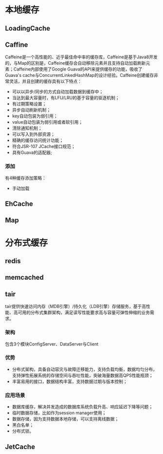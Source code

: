 
# 本地缓存
## LoadingCache
## Caffine
Caffeine是一个高性能的、近乎最佳命中率的缓存库，Caffeine是基于Java8开发的，与Map的区别是，Caffeine缓存会自动移除元素并且支持自动加载刷新元素；Caffeine内部使用了Google Guava的API来提供缓存的功能，吸收了Guava's cache与ConcurrentLinkedHashMap的设计经验。Caffeine创建缓存非常灵活，并且创建的缓存具有以下特点：
- 可以以异步/同步的方式自动加载数据到缓存中；
- 当达到最大容量时，有LFU/LRU的基于容量的驱逐机制；
- 有过期策略设置；
- 异步自动刷新机制；
- key自动包装为弱引用；
- value自动包装为弱引用或者软引用；
- 清除通知机制；
- 可以写入到外部资源；
- 精确的缓存访问统计功能；
- 符合JSR-107 JCache接口规范；
- 具有Guava的适配器;
### 添加
有4种缓存添加策略：
- 手动加载
## EhCache
## Map
# 分布式缓存
## redis
## memcached
## tair
tair提供快速访问内存（MDB引擎）/持久化（LDB引擎）存储服务，基于高性能、高可用的分布式集群架构，满足读写性能要求高与容量可弹性伸缩的业务需求。
### 架构
包含3个模块ConfigServer、DataServer与Client
### 优势
- 分布式架构，具备自动容灾与故障迁移能力，支持负载均衡，数据均匀分布，支持弹性拓展系统的存储空间与吞吐性能，突破海量数据高QPS性能瓶颈；
- 丰富易用的接口，数据结构丰富，支持数据过期与版本控制；
### 应用场景
- 数据库缓存，解决并发造成的数据库系统负载升高、响应延迟下降等问题；
- 临时数据存储，比如作为session manager使用；
- 数据存储，因为支持数据本地存储，可以支持离线数据；
- 黑白名单；
- 分布式锁。
## JetCache
